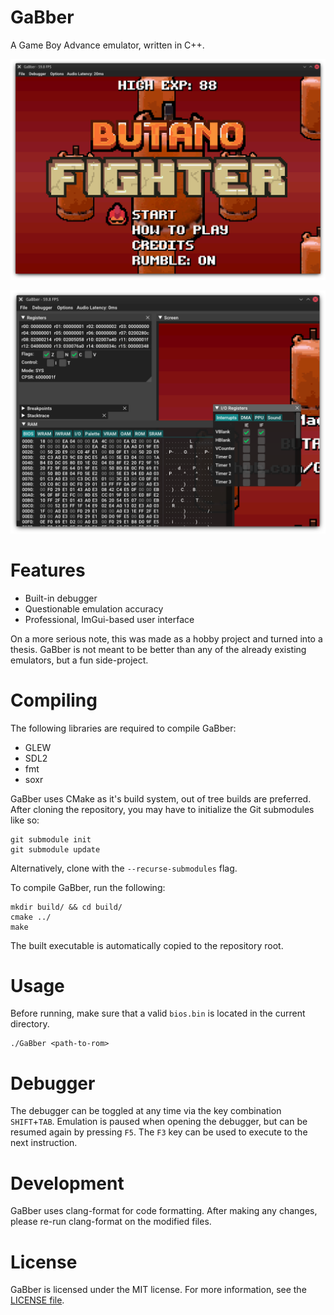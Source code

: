 # GaBber

A Game Boy Advance emulator, written in C++. 

![Screenshot of GaBber running homebrew](res/gabber.png) 

![Screenshot of GaBber's debugger functionality](res/debugger.png) 

# Features

- Built-in debugger
- Questionable emulation accuracy
- Professional, ImGui-based user interface

On a more serious note, this was made as a hobby project and turned into a thesis. 
GaBber is not meant to be better than any of the already existing emulators, but a fun side-project.

# Compiling

The following libraries are required to compile GaBber:

- GLEW
- SDL2
- fmt
- soxr

GaBber uses CMake as it's build system, out of tree builds are preferred. 
After cloning the repository, you may have to initialize the Git submodules like so:

```shell
git submodule init
git submodule update
```

Alternatively, clone with the ```--recurse-submodules``` flag.

To compile GaBber, run the following:

```shell
mkdir build/ && cd build/
cmake ../
make
```

The built executable is automatically copied to the repository root.

# Usage

Before running, make sure that a valid ```bios.bin``` is located in the current directory. 

```shell
./GaBber <path-to-rom>
```

# Debugger

The debugger can be toggled at any time via the key combination ```SHIFT```+```TAB```.
Emulation is paused when opening the debugger, but can be resumed again by pressing ```F5```. 
The ```F3``` key can be used to execute to the next instruction.

# Development

GaBber uses clang-format for code formatting. After making any changes, please re-run clang-format on the modified files.

# License

GaBber is licensed under the MIT license. For more information, see the [LICENSE file](LICENSE).